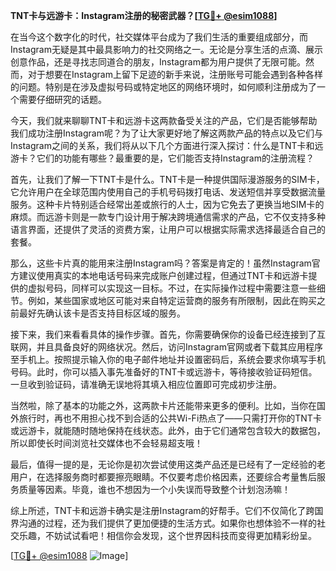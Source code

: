 **TNT卡与远游卡：Instagram注册的秘密武器？[[TG💪+ @esim1088](https://t.me/s/esim1088)]**

在当今这个数字化的时代，社交媒体平台成为了我们生活的重要组成部分，而Instagram无疑是其中最具影响力的社交网络之一。无论是分享生活的点滴、展示创意作品，还是寻找志同道合的朋友，Instagram都为用户提供了无限可能。然而，对于想要在Instagram上留下足迹的新手来说，注册账号可能会遇到各种各样的问题。特别是在涉及虚拟号码或特定地区的网络环境时，如何顺利注册成为了一个需要仔细研究的话题。

今天，我们就来聊聊TNT卡和远游卡这两款备受关注的产品，它们是否能够帮助我们成功注册Instagram呢？为了让大家更好地了解这两款产品的特点以及它们与Instagram之间的关系，我们将从以下几个方面进行深入探讨：什么是TNT卡和远游卡？它们的功能有哪些？最重要的是，它们能否支持Instagram的注册流程？

首先，让我们了解一下TNT卡是什么。TNT卡是一种提供国际漫游服务的SIM卡，它允许用户在全球范围内使用自己的手机号码拨打电话、发送短信并享受数据流量服务。这种卡片特别适合经常出差或旅行的人士，因为它免去了更换当地SIM卡的麻烦。而远游卡则是一款专门设计用于解决跨境通信需求的产品，它不仅支持多种语言界面，还提供了灵活的资费方案，让用户可以根据实际需求选择最适合自己的套餐。

那么，这些卡片真的能用来注册Instagram吗？答案是肯定的！虽然Instagram官方建议使用真实的本地电话号码来完成账户创建过程，但通过TNT卡和远游卡提供的虚拟号码，同样可以实现这一目标。不过，在实际操作过程中需要注意一些细节。例如，某些国家或地区可能对来自特定运营商的服务有所限制，因此在购买之前最好先确认该卡是否支持目标区域的服务。

接下来，我们来看看具体的操作步骤。首先，你需要确保你的设备已经连接到了互联网，并且具备良好的网络状况。然后，访问Instagram官网或者下载其应用程序至手机上。按照提示输入你的电子邮件地址并设置密码后，系统会要求你填写手机号码。此时，你可以插入事先准备好的TNT卡或远游卡，等待接收验证码短信。一旦收到验证码，请准确无误地将其填入相应位置即可完成初步注册。

当然啦，除了基本的功能之外，这两款卡片还能带来更多的便利。比如，当你在国外旅行时，再也不用担心找不到合适的公共Wi-Fi热点了——只需打开你的TNT卡或远游卡，就能随时随地保持在线状态。此外，由于它们通常包含较大的数据包，所以即使长时间浏览社交媒体也不会轻易超支哦！

最后，值得一提的是，无论你是初次尝试使用这类产品还是已经有了一定经验的老用户，在选择服务商时都要擦亮眼睛。不仅要考虑价格因素，还要综合考量售后服务质量等因素。毕竟，谁也不想因为一个小失误而导致整个计划泡汤嘛！

综上所述，TNT卡和远游卡确实是注册Instagram的好帮手。它们不仅简化了跨国界沟通的过程，还为我们提供了更加便捷的生活方式。如果你也想体验不一样的社交乐趣，不妨试试看吧！相信你会发现，这个世界因科技而变得更加精彩纷呈。

[[TG💪+ @esim1088](https://t.me/s/esim1088) ![Image](https://i.postimg.cc/4NQfJmqS/Snipaste-2025-05-13-00-14-12.png)]